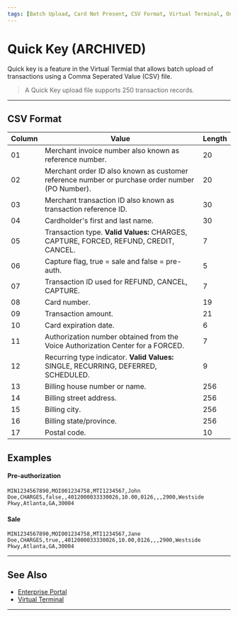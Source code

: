 ```yaml
---
tags: [Batch Upload, Card Not Present, CSV Format, Virtual Terminal, Online]
---
```


# Quick Key (ARCHIVED)

Quick key is a feature in the Virtual Termial that allows batch upload of transactions using a Comma Seperated Value (CSV) file.

<!-- theme: info -->
> A Quick Key upload file supports 250 transaction records.

---

## CSV Format

| Column | Value | Length |
| ----- | ----- | ----- |
| 01 | Merchant invoice number also known as reference number. | 20 |
| 02 | Merchant order ID also known as customer reference number or purchase order number (PO Number). | 20 |
| 03 | Merchant transaction ID also known as transaction reference ID. | 30 |
| 04 | Cardholder's first and last name. | 30 |
| 05 | Transaction type. **Valid Values:** CHARGES, CAPTURE, FORCED, REFUND, CREDIT, CANCEL. | 7 |
| 06 | Capture flag, true = sale and false = pre-auth. | 5 |
| 07 | Transaction ID used for REFUND, CANCEL, CAPTURE. | 7 |
| 08 | Card number. | 19 |
| 09 | Transaction amount. | 21 |
| 10 | Card expiration date. | 6 |
| 11 | Authorization number obtained from the Voice Authorization Center for a FORCED. | 7 |
| 12 | Recurring type indicator. **Valid Values:** SINGLE, RECURRING, DEFERRED, SCHEDULED. | 9 |
| 13 | Billing house number or name. | 256 |
| 14 | Billing street address. | 256 |
| 15 | Billing city. | 256 |
| 16 | Billing state/province. | 256 | 
| 17 | Postal code. | 10 |

## Examples

#### Pre-authorization

`MIN1234567890,MOI001234758,MTI1234567,John Doe,CHARGES,false,,4012000033330026,10.00,0126,,,2900,Westside Pkwy,Atlanta,GA,30004`

#### Sale

`MIN1234567890,MOI001234758,MTI1234567,Jane Doe,CHARGES,true,,4012000033330026,10.00,0126,,,2900,Westside Pkwy,Atlanta,GA,30004`

---

## See Also

- [Enterprise Portal](?path=docs/Resources/Guides/Enterprise-Portal/Enterprise-Portal.md)
- [Virtual Terminal](?path=docs/Resources/Guides/Enterprise-Portal/Virtual-Terminal.md)

---
